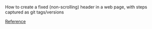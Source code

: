 How to create a fixed (non-scrolling) header in a web page, with steps captured as git tags/versions

[Reference][reference]

[reference]: http://cssreset.com/creating-fixed-headers-with-css/
